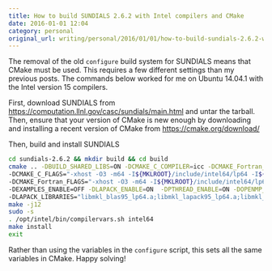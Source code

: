 ```yaml
---
title: How to build SUNDIALS 2.6.2 with Intel compilers and CMake
date: 2016-01-01 12:04
category: personal
original_url: writing/personal/2016/01/01/how-to-build-sundials-2.6.2-with-intel-compilers-and-cmake/index.html
---
```


The removal of the old `configure` build system for SUNDIALS means that CMake
must be used. This requires a few different settings than my previous posts. The
commands below worked for me on Ubuntu 14.04.1 with the Intel version 15
compilers.
<!--more-->

First, download SUNDIALS from
<https://computation.llnl.gov/casc/sundials/main.html> and untar the tarball.
Then, ensure that your version of CMake is new enough by downloading and
installing a recent version of CMake from <https://cmake.org/download/>

Then, build and install SUNDIALS

```bash
cd sundials-2.6.2 && mkdir build && cd build
cmake .. -DBUILD_SHARED_LIBS=ON -DCMAKE_C_COMPILER=icc -DCMAKE_Fortran_COMPILER=ifort \
-DCMAKE_C_FLAGS="-xhost -O3 -m64 -I${MKLROOT}/include/intel64/lp64 -I${MKLROOT}/include -fPIC -fp-model precise" \
-DCMAKE_Fortran_FLAGS="-xhost -O3 -m64 -I${MKLROOT}/include/intel64/lp64 -I${MKLROOT}/include -fPIC -fp-model precise" \
-DEXAMPLES_ENABLE=OFF -DLAPACK_ENABLE=ON  -DPTHREAD_ENABLE=ON -DOPENMP_ENABLE=ON \
-DLAPACK_LIBRARIES="libmkl_blas95_lp64.a;libmkl_lapack95_lp64.a;libmkl_intel_lp64.so;libmkl_core.so;libmkl_intel_thread.so;libpthread.so;libm.so;libiomp5.so"
make -j12
sudo -s
. /opt/intel/bin/compilervars.sh intel64
make install
exit
```

Rather than using the variables in the `configure` script, this sets all the
same variables in CMake. Happy solving!
